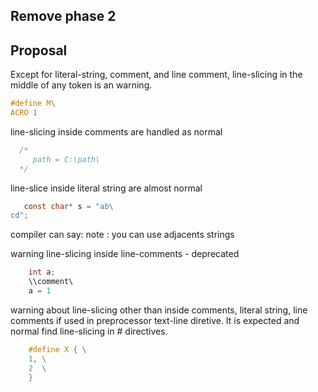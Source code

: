 ## Remove phase 2

## Proposal

 Except for literal-string, comment, and line comment, line-slicing in the middle
 of any token is an warning.
 
  ```c
 #define M\
 ACRO 1
 ```
 
 line-slicing inside comments are handled as normal
 
 ```c
   /*
      path = C:\path\
   */
 ```
 
line-slice inside literal string are almost normal
 ```c
    const char* s = "ab\
 cd";
 ```
compiler can say: note : you can use adjacents strings
 
warning line-slicing inside line-comments - deprecated

```c
    int a;
    \\comment\
    a = 1
 ```

warning about line-slicing other than inside comments, literal string, line comments
if used in preprocessor text-line diretive.
It is expected and normal find line-slicing in # directives.
```c
    #define X { \
    1, \
    2  \
    }
 ```
